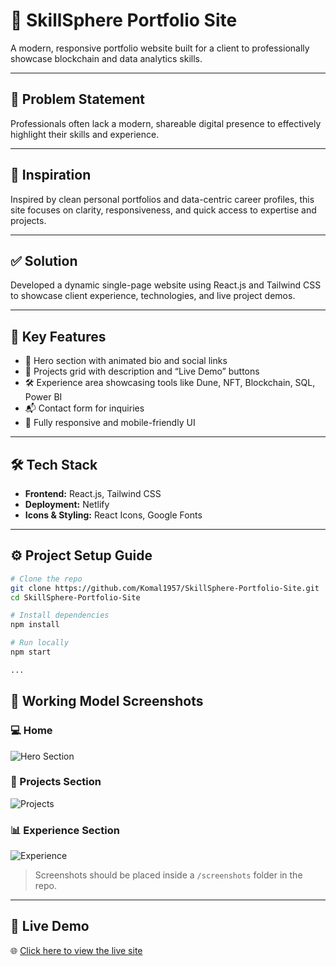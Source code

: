 # 🚀 SkillSphere Portfolio Site

A modern, responsive portfolio website built for a client to professionally showcase blockchain and data analytics skills.

---

## 🧩 Problem Statement
Professionals often lack a modern, shareable digital presence to effectively highlight their skills and experience.

---

## 🌟 Inspiration
Inspired by clean personal portfolios and data-centric career profiles, this site focuses on clarity, responsiveness, and quick access to expertise and projects.

---

## ✅ Solution
Developed a dynamic single-page website using React.js and Tailwind CSS to showcase client experience, technologies, and live project demos.

---

## 🔑 Key Features
- 📌 Hero section with animated bio and social links  
- 📂 Projects grid with description and “Live Demo” buttons  
- 🛠️ Experience area showcasing tools like Dune, NFT, Blockchain, SQL, Power BI  
- 📬 Contact form for inquiries  
- 📱 Fully responsive and mobile-friendly UI

---

## 🛠 Tech Stack
- **Frontend:** React.js, Tailwind CSS  
- **Deployment:** Netlify  
- **Icons & Styling:** React Icons, Google Fonts

---

## ⚙️ Project Setup Guide

```bash
# Clone the repo
git clone https://github.com/Komal1957/SkillSphere-Portfolio-Site.git
cd SkillSphere-Portfolio-Site

# Install dependencies
npm install

# Run locally
npm start

...
```

## 📸 Working Model Screenshots

### 💻 Home 
![Hero Section](![image](https://github.com/user-attachments/assets/e50d01bd-04e2-46fb-aaa2-e35501401042)
)

### 📁 Projects Section
![Projects](![image](https://github.com/user-attachments/assets/54f3680b-36e8-41f8-a20d-186470030aca)
)

### 📊 Experience Section
![Experience](![image](https://github.com/user-attachments/assets/11298e5b-0fee-4b46-8f99-fc0e171efa01)
)

> Screenshots should be placed inside a `/screenshots` folder in the repo.

---

## 🔗 Live Demo  
🌐 [Click here to view the live site](http://fantastic-pithivier-b2c10d.netlify.app)
